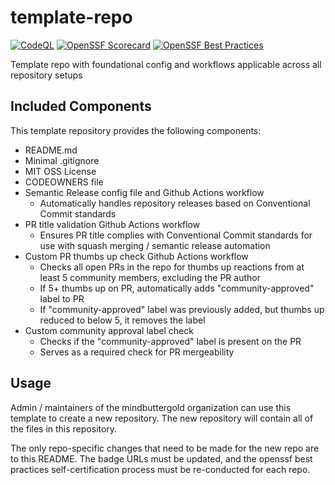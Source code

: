 # template-repo

[![CodeQL](https://github.com/mindbuttergold/template-repo/actions/workflows/github-code-scanning/codeql/badge.svg)](https://github.com/mindbuttergold/template-repo/actions/workflows/github-code-scanning/codeql) [![OpenSSF Scorecard](https://api.scorecard.dev/projects/github.com/mindbuttergold/template-repo/badge)](https://scorecard.dev/viewer/?uri=github.com/mindbuttergold/template-repo) [![OpenSSF Best Practices](https://www.bestpractices.dev/projects/10740/badge)](https://www.bestpractices.dev/projects/10740)

Template repo with foundational config and workflows applicable across all repository setups

## Included Components

This template repository provides the following components:
- README.md
- Minimal .gitignore
- MIT OSS License
- CODEOWNERS file
- Semantic Release config file and Github Actions workflow
  - Automatically handles repository releases based on Conventional Commit standards
- PR title validation Github Actions workflow
  - Ensures PR title complies with Conventional Commit standards for use with squash merging / semantic release automation
- Custom PR thumbs up check Github Actions workflow
  - Checks all open PRs in the repo for thumbs up reactions from at least 5 community members, excluding the PR author
  - If 5+ thumbs up on PR, automatically adds "community-approved" label to PR
  - If "community-approved" label was previously added, but thumbs up reduced to below 5, it removes the label
- Custom community approval label check
  - Checks if the "community-approved" label is present on the PR
  - Serves as a required check for PR mergeability

## Usage

Admin / maintainers of the mindbuttergold organization can use this template to create a new repository. The new repository will contain all of the files in this repository.

The only repo-specific changes that need to be made for the new repo are to this README. The badge URLs must be updated, and the openssf best practices self-certification process must be re-conducted for each repo.

